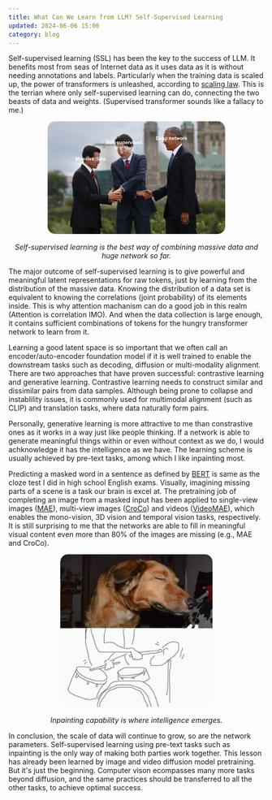 ```yaml
---
title: What Can We Learn from LLM? Self-Supervised Learning
updated: 2024-06-06 15:00
category: blog
---
```


Self-supervised learning (SSL) has been the key to the success of LLM. It benefits most from seas of Internet data as it uses data as it is without needing annotations and labels. Particularly when the training data is scaled up, the power of transformers is unleashed, according to [scaling law](http://www.incompleteideas.net/IncIdeas/BitterLesson.html). This is the terrian where only self-supervised learning can do, connecting the two beasts of data and weights. (Supervised transformer sounds like a fallacy to me.) 

<p align="center">
<img src="/images/SSL-data-network.jpg" alt="ssl-data-network" style="border-radius:15px; width: 350px;"/>
</p>
<p align="center">
<span class="footer"> <i> Self-supervised learning is the best way of combining massive data and huge network so far. </i></span>
</p>

The major outcome of self-supervised learning is to give powerful and meaningful latent representations for raw tokens, just by learning from the distribution of the massive data. Knowing the distribution of a data set is equivalent to knowing the correlations (joint probability) of its elements inside. This is why attention machanism can do a good job in this realm (Attention is correlation IMO). And when the data collection is large enough, it contains sufficient combinations of tokens for the hungry transformer network to learn from it.

Learning a good latent space is so important that we often call an encoder/auto-encoder foundation model if it is well trained to enable the downstream tasks such as decoding, diffusion or multi-modality alignment. There are two approaches that have proven successful: contrastive learning and generative learning. Contrastive learning needs to construct similar and dissimilar pairs from data samples. Although being prone to collapse and instablility issues, it is commonly used for multimodal alignment (such as CLIP) and translation tasks, where data naturally form pairs.

Personally, generative learning is more attractive to me than constrastive ones as it works in a way just like people thinking. If a network is able to generate meaningful things within or even without context as we do, I would achknowledge it has the intelligence as we have. The learning scheme is usually achieved by pre-text tasks, among which I like inpainting most.

Predicting a masked word in a sentence as defined by [BERT](https://research.google/pubs/bert-pre-training-of-deep-bidirectional-transformers-for-language-understanding/) is same as the cloze test I did in high school English exams. Visually, imagining missing parts of a scene is a task our brain is excel at. The pretraining job of completing an image from a masked input has been applied to single-view images ([MAE](https://arxiv.org/pdf/2111.06377)), multi-view images ([CroCo](https://arxiv.org/pdf/2210.10716)) and videos ([VideoMAE](https://proceedings.neurips.cc/paper_files/paper/2022/file/416f9cb3276121c42eebb86352a4354a-Paper-Conference.pdf)), which enables the mono-vision, 3D vision and temporal vision tasks, respectively. It is still surprising to me that the networks are able to fill in meaningful visual content even more than 80% of the images are missing (e.g., MAE and CroCo).

<p align="center">
<img src="/images/SSL-inpainting.jpg" alt="ssl-inpainting" style="border-radius: 5%; width: 300px;"/>
</p>
<p align="center">
<span class="footer"> <i> Inpainting capability is where intelligence emerges. </i></span>
</p>

In conclusion, the scale of data will continue to grow, so are the network parameters. Self-supervised learning using pre-text tasks such as inpainting is the only way of making both parties work together. This lesson has already been learned by image and video diffusion model pretraining. But it's just the beginning. Computer vison ecompasses many more tasks beyond diffusion, and the same practices should be transferred to all the other tasks, to achieve optimal success. 


